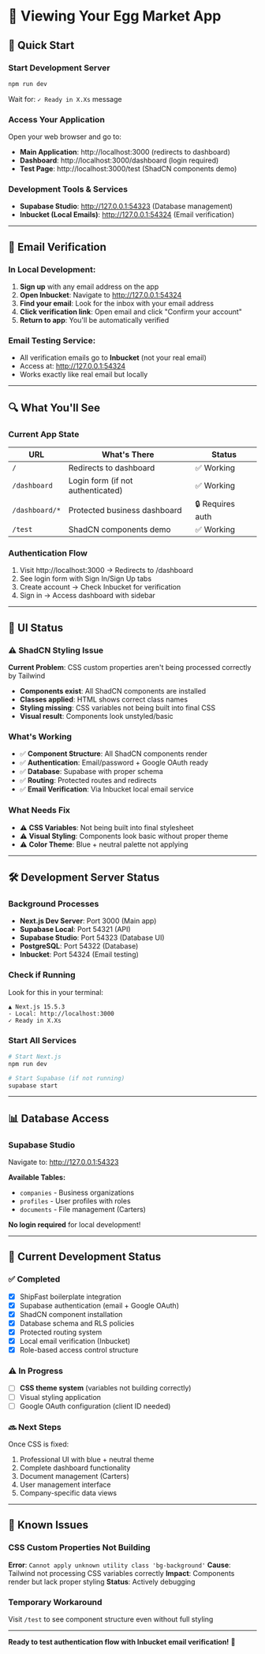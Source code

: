 # 📱 Viewing Your Egg Market App

## 🚀 Quick Start

### Start Development Server
```bash
npm run dev
```
Wait for: `✓ Ready in X.Xs` message

### Access Your Application
Open your web browser and go to:
- **Main Application**: http://localhost:3000 (redirects to dashboard)
- **Dashboard**: http://localhost:3000/dashboard (login required)
- **Test Page**: http://localhost:3000/test (ShadCN components demo)

### Development Tools & Services
- **Supabase Studio**: http://127.0.0.1:54323 (Database management)
- **Inbucket (Local Emails)**: http://127.0.0.1:54324 (Email verification)

---

## 📧 Email Verification

### In Local Development:
1. **Sign up** with any email address on the app
2. **Open Inbucket**: Navigate to http://127.0.0.1:54324
3. **Find your email**: Look for the inbox with your email address
4. **Click verification link**: Open email and click "Confirm your account"
5. **Return to app**: You'll be automatically verified

### Email Testing Service:
- All verification emails go to **Inbucket** (not your real email)
- Access at: http://127.0.0.1:54324
- Works exactly like real email but locally

---

## 🔍 What You'll See

### Current App State
| URL | What's There | Status |
|-----|-------------|--------|
| `/` | Redirects to dashboard | ✅ Working |
| `/dashboard` | Login form (if not authenticated) | ✅ Working |
| `/dashboard/*` | Protected business dashboard | 🔒 Requires auth |
| `/test` | ShadCN components demo | ✅ Working |

### Authentication Flow
1. Visit http://localhost:3000 → Redirects to /dashboard
2. See login form with Sign In/Sign Up tabs
3. Create account → Check Inbucket for verification
4. Sign in → Access dashboard with sidebar

---

## 🎨 UI Status

### ⚠️ ShadCN Styling Issue
**Current Problem**: CSS custom properties aren't being processed correctly by Tailwind
- **Components exist**: All ShadCN components are installed
- **Classes applied**: HTML shows correct class names
- **Styling missing**: CSS variables not being built into final CSS
- **Visual result**: Components look unstyled/basic

### What's Working
- ✅ **Component Structure**: All ShadCN components render
- ✅ **Authentication**: Email/password + Google OAuth ready
- ✅ **Database**: Supabase with proper schema
- ✅ **Routing**: Protected routes and redirects
- ✅ **Email Verification**: Via Inbucket local email service

### What Needs Fix
- ⚠️ **CSS Variables**: Not being built into final stylesheet
- ⚠️ **Visual Styling**: Components look basic without proper theme
- ⚠️ **Color Theme**: Blue + neutral palette not applying

---

## 🛠 Development Server Status

### Background Processes
- **Next.js Dev Server**: Port 3000 (Main app)
- **Supabase Local**: Port 54321 (API)
- **Supabase Studio**: Port 54323 (Database UI)
- **PostgreSQL**: Port 54322 (Database)
- **Inbucket**: Port 54324 (Email testing)

### Check if Running
Look for this in your terminal:
```
▲ Next.js 15.5.3
- Local: http://localhost:3000
✓ Ready in X.Xs
```

### Start All Services
```bash
# Start Next.js
npm run dev

# Start Supabase (if not running)
supabase start
```

---

## 📊 Database Access

### Supabase Studio
Navigate to: http://127.0.0.1:54323

**Available Tables:**
- `companies` - Business organizations
- `profiles` - User profiles with roles
- `documents` - File management (Carters)

**No login required** for local development!

---

## 🎯 Current Development Status

### ✅ Completed
- [x] ShipFast boilerplate integration
- [x] Supabase authentication (email + Google OAuth)
- [x] ShadCN component installation
- [x] Database schema and RLS policies
- [x] Protected routing system
- [x] Local email verification (Inbucket)
- [x] Role-based access control structure

### ⚠️ In Progress
- [ ] **CSS theme system** (variables not building correctly)
- [ ] Visual styling application
- [ ] Google OAuth configuration (client ID needed)

### 🔜 Next Steps
Once CSS is fixed:
1. Professional UI with blue + neutral theme
2. Complete dashboard functionality
3. Document management (Carters)
4. User management interface
5. Company-specific data views

---

## 🐛 Known Issues

### CSS Custom Properties Not Building
**Error**: `Cannot apply unknown utility class 'bg-background'`
**Cause**: Tailwind not processing CSS variables correctly
**Impact**: Components render but lack proper styling
**Status**: Actively debugging

### Temporary Workaround
Visit `/test` to see component structure even without full styling

---

**Ready to test authentication flow with Inbucket email verification!** 🚀